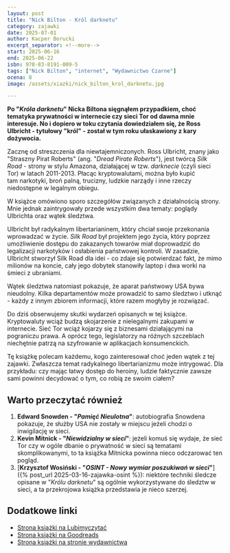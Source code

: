 ```yaml
---
layout: post
title: "Nick Bilton - Król darknetu"
category: zajawki
date: 2025-07-01
author: Kacper Borucki
excerpt_separator: <!--more-->
start: 2025-06-16
end: 2025-06-22
isbn: 978-83-8191-009-5
tags: ["Nick Bilton", "internet", "Wydawnictwo Czarne"]
ocena: 8
image: /assets/xiazki/nick_bilton_krol_darknetu.jpg

---
```


**Po "*Króla darknetu*" Nicka Biltona sięgnąłem przypadkiem, choć tematyka prywatności w internecie czy sieci Tor od dawna mnie interesuje. No i dopiero w toku czytania dowiedziałem się, że Ross Ulbricht - tytułowy "król" - został w tym roku ułaskawiony z kary dożywocia.**

<!--more-->

Zacznę od streszczenia dla niewtajemniczonych. Ross Ulbricht, znany jako "Straszny Pirat Roberts" (ang. "*Dread Pirate Roberts*"), jest twórcą *Silk Road* - strony w stylu Amazona, działającej w tzw. *darknecie* (czyli sieci Tor) w latach 2011-2013. Płacąc kryptowalutami, można było kupić tam narkotyki, broń palną, trucizny, ludzkie narządy i inne rzeczy niedostępne w legalnym obiegu.

W książce omówiono sporo szczegółów związanych z działalnością strony. Mnie jednak zaintrygowały przede wszystkim dwa tematy: poglądy Ulbrichta oraz wątek śledztwa.

Ulbricht był radykalnym libertarianinem, który chciał swoje przekonania wprowadzać w życie. *Silk Road* był projektem jego życia, który poprzez umożliwienie dostępu do zakazanych towarów miał doprowadzić do legalizacji narkotyków i osłabienia państwowej kontroli. W zasadzie, Ulbricht stworzył Silk Road dla idei - co zdaje się potwierdzać fakt, że mimo milionów na koncie, cały jego dobytek stanowiły laptop i dwa worki na śmieci z ubraniami.

Wątek śledztwa natomiast pokazuje, że aparat państwowy USA bywa nieudolny. Kilka departamentów może prowadzić to samo śledztwo i utknąć - każdy z innym zbiorem informacji, które razem mogłyby je rozwiązać.

Do dziś obserwujemy skutki wydarzeń opisanych w tej książce. Kryptowaluty wciąż budzą skojarzenie z nielegalnymi zakupami w internecie. Sieć Tor wciąż kojarzy się z biznesami działającymi na pograniczu prawa. A oprócz tego, legislatorzy na różnych szczeblach niechętnie patrzą na szyfrowanie w aplikacjach konsumenckich.

Tę książkę polecam każdemu, kogo zainteresował choć jeden wątek z tej zajawki. Zwłaszcza temat radykalnego libertarianizmu może intrygować. Dla przykładu: czy mając łatwy dostęp do heroiny, ludzie faktycznie zawsze sami powinni decydować o tym, co robią ze swoim ciałem?

## Warto przeczytać również

1. **Edward Snowden - "*Pamięć Nieulotna*"**: autobiografia Snowdena pokazuje, że służby USA nie zostały w miejscu jeżeli chodzi o inwigilację w sieci.
2. **Kevin Mitnick - "*Niewidzialny w sieci*"**: jeżeli komuś się wydaje, że sieć Tor czy w ogóle dbanie o prywatność w sieci są tematami skomplikowanymi, to ta książka Mitnicka powinna nieco odczarować ten pogląd.
3. [**Krzysztof Wosiński - "*OSINT - Nowy wymiar poszukiwań w sieci*"**]({% post_url 2025-03-16-zajawka-osint %}): niektóre techniki śledcze opisane w "*Królu darknetu*" są ogólnie wykorzystywane do śledztw w sieci, a ta przekrojowa książka przedstawia je nieco szerzej.

## Dodatkowe linki

- [Strona książki na Lubimyczytać](https://lubimyczytac.pl/ksiazka/5122759/krol-darknetu-polowanie-na-genialnego-cyberprzestepce)
- [Strona książki na Goodreads](https://www.goodreads.com/book/show/50240321-kr-l-darknetu-polowanie-na-genialnego-cyberprzest-pc)
- [Strona książki na stronie wydawnictwa](https://czarne.com.pl/katalog/ksiazki/krol-darknetu)
